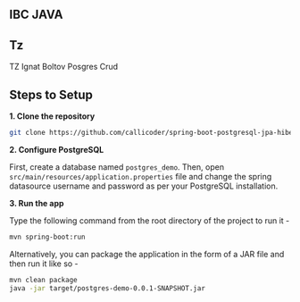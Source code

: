 ## IBC JAVA

## Tz

TZ  Ignat Boltov Posgres Crud
## Steps to Setup

**1. Clone the repository**

```bash
git clone https://github.com/callicoder/spring-boot-postgresql-jpa-hibernate-rest-api-demo.git
```

**2. Configure PostgreSQL**

First, create a database named `postgres_demo`. Then, open `src/main/resources/application.properties` file and change the spring datasource username and password as per your PostgreSQL installation.

**3. Run the app**

Type the following command from the root directory of the project to run it -

```bash
mvn spring-boot:run
```

Alternatively, you can package the application in the form of a JAR file and then run it like so -

```bash
mvn clean package
java -jar target/postgres-demo-0.0.1-SNAPSHOT.jar
```